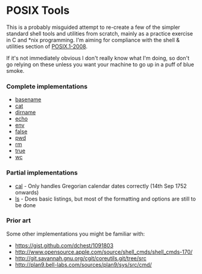 POSIX Tools
===========

This is a probably misguided attempt to re-create a few of the simpler
standard shell tools and utilities from scratch, mainly as a practice exercise
in C and *nix programming. I'm aiming for compliance with the shell & utilities
section of [POSIX.1-2008](http://pubs.opengroup.org/onlinepubs/9699919799/).

If it's not immediately obvious I don't really know what I'm doing, so
don't go relying on these unless you want your machine to go up in a puff
of blue smoke.

### Complete implementations

 * [basename](http://pubs.opengroup.org/onlinepubs/9699919799/utilities/basename.html)
 * [cat](http://pubs.opengroup.org/onlinepubs/9699919799/utilities/cat.html)
 * [dirname](http://pubs.opengroup.org/onlinepubs/9699919799/utilities/dirname.html)
 * [echo](http://pubs.opengroup.org/onlinepubs/9699919799/utilities/echo.html)
 * [env](http://pubs.opengroup.org/onlinepubs/9699919799/utilities/env.html)
 * [false](http://pubs.opengroup.org/onlinepubs/9699919799/utilities/false.html)
 * [pwd](http://pubs.opengroup.org/onlinepubs/9699919799/utilities/pwd.html)
 * [rm](http://pubs.opengroup.org/onlinepubs/9699919799/utilities/rm.html)
 * [true](http://pubs.opengroup.org/onlinepubs/9699919799/utilities/true.html)
 * [wc](http://pubs.opengroup.org/onlinepubs/9699919799/utilities/wc.html)

### Partial implementations

 * [cal](http://pubs.opengroup.org/onlinepubs/9699919799/utilities/cal.html) - Only handles Gregorian calendar dates correctly (14th Sep 1752 onwards)
 * [ls](http://pubs.opengroup.org/onlinepubs/9699919799/utilities/ls.html) - Does basic listings, but most of the formatting and options are still to be done

### Prior art

Some other implementations you might be familiar with:

 * https://gist.github.com/dchest/1091803
 * http://www.opensource.apple.com/source/shell_cmds/shell_cmds-170/
 * http://git.savannah.gnu.org/cgit/coreutils.git/tree/src
 * http://plan9.bell-labs.com/sources/plan9/sys/src/cmd/
